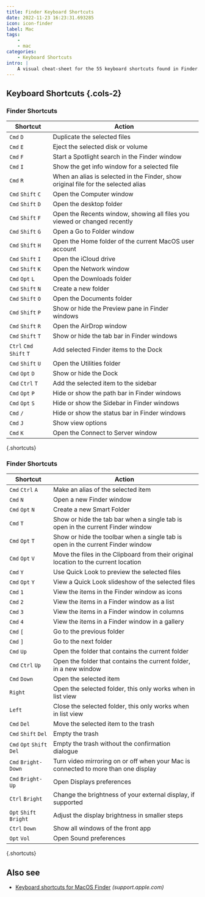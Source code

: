 ```yaml
---
title: Finder Keyboard Shortcuts
date: 2022-11-23 16:23:31.693285
icon: icon-finder
label: Mac
tags: 
    - 
    - mac
categories:
    - Keyboard Shortcuts
intro: |
    A visual cheat-sheet for the 55 keyboard shortcuts found in Finder. This application is part of MacOS.
---
```




Keyboard Shortcuts  {.cols-2}
------------------



### Finder Shortcuts

Shortcut | Action
---|---
`Cmd` `D`  | Duplicate the selected files
`Cmd` `E`  | Eject the selected disk or volume
`Cmd` `F`  | Start a Spotlight search in the Finder window
`Cmd` `I`  | Show the get info window for a selected file
`Cmd` `R`  | When an alias is selected in the Finder, show original file for the selected alias
`Cmd` `Shift` `C`  | Open the Computer window
`Cmd` `Shift` `D`  | Open the desktop folder
`Cmd` `Shift` `F`  | Open the Recents window, showing all files you viewed or changed recently
`Cmd` `Shift` `G`  | Open a Go to Folder window
`Cmd` `Shift` `H`  | Open the Home folder of the current MacOS user account
`Cmd` `Shift` `I`  | Open the iCloud drive
`Cmd` `Shift` `K`  | Open the Network window
`Cmd` `Opt` `L`  | Open the Downloads folder
`Cmd` `Shift` `N`  | Create a new folder
`Cmd` `Shift` `O`  | Open the Documents folder
`Cmd` `Shift` `P`  | Show or hide the Preview pane in Finder windows
`Cmd` `Shift` `R`  | Open the AirDrop window
`Cmd` `Shift` `T`  | Show or hide the tab bar in Finder windows
`Ctrl` `Cmd` `Shift` `T`  | Add selected Finder items to the Dock
`Cmd` `Shift` `U`  | Open the Utilities folder
`Cmd` `Opt` `D`  | Show or hide the Dock
`Cmd` `Ctrl` `T`  | Add the selected item to the sidebar
`Cmd` `Opt` `P`  | Hide or show the path bar in Finder windows
`Cmd` `Opt` `S`  | Hide or show the Sidebar in Finder windows
`Cmd` `/`  | Hide or show the status bar in Finder windows
`Cmd` `J`  | Show view options
`Cmd` `K`  | Open the Connect to Server window
{.shortcuts}





### Finder Shortcuts

Shortcut | Action
---|---
`Cmd` `Ctrl` `A`  | Make an alias of the selected item
`Cmd` `N`  | Open a new Finder window
`Cmd` `Opt` `N`  | Create a new Smart Folder
`Cmd` `T`  | Show or hide the tab bar when a single tab is open in the current Finder window
`Cmd` `Opt` `T`  | Show or hide the toolbar when a single tab is open in the current Finder window
`Cmd` `Opt` `V`  | Move the files in the Clipboard from their original location to the current location
`Cmd` `Y`  | Use Quick Look to preview the selected files
`Cmd` `Opt` `Y`  | View a Quick Look slideshow of the selected files
`Cmd` `1`  | View the items in the Finder window as icons
`Cmd` `2`  | View the items in a Finder window as a list
`Cmd` `3`  | View the items in a Finder window in columns
`Cmd` `4`  | View the items in a Finder window in a gallery
`Cmd` `[`  | Go to the previous folder
`Cmd` `]`  | Go to the next folder
`Cmd` `Up`  | Open the folder that contains the current folder
`Cmd` `Ctrl` `Up`  | Open the folder that contains the current folder, in a new window
`Cmd` `Down`  | Open the selected item
`Right`  | Open the selected folder, this only works when in list view
`Left`  | Close the selected folder, this only works when in list view
`Cmd` `Del`  | Move the selected item to the trash
`Cmd` `Shift` `Del`  | Empty the trash
`Cmd` `Opt` `Shift` `Del`  | Empty the trash without the confirmation dialogue
`Cmd` `Bright-Down`  | Turn video mirroring on or off when your Mac is connected to more than one display
`Cmd` `Bright-Up`  | Open Displays preferences
`Ctrl` `Bright`  | Change the brightness of your external display, if supported
`Opt` `Shift` `Bright`  | Adjust the display brightness in smaller steps
`Ctrl` `Down`  | Show all windows of the front app
`Opt` `Vol`  | Open Sound preferences
{.shortcuts}



Also see
--------
- [Keyboard shortcuts for MacOS Finder](https://support.apple.com/en-us/HT201236) _(support.apple.com)_
